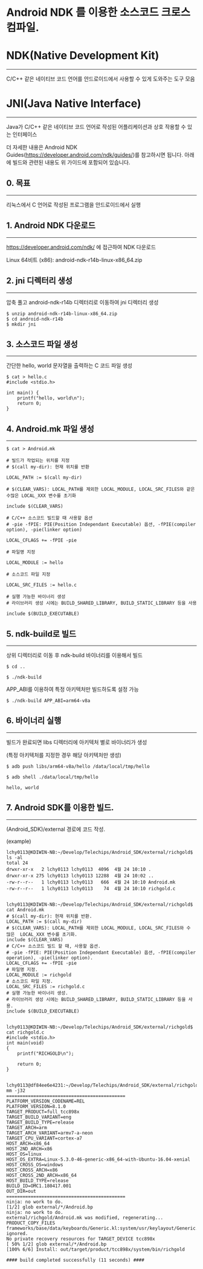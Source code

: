 
Android NDK 를 이용한 소스코드 크로스 컴파일.
=====

# NDK(Native Development Kit)
-----
C/C++ 같은 네이티브 코드 언어를 안드로이드에서 사용할 수 있게 도와주는 도구 모음



# JNI(Java Native Interface)
-----
Java가 C/C++ 같은 네이티브 코드 언어로 작성된 어플리케이션과 상호 작용할 수 있는 인터페이스



더 자세한 내용은 Android NDK Guides(https://developer.android.com/ndk/guides/)를 참고하시면 됩니다.
아래에 빌드와 관련된 내용도 위 가이드에 포함되어 있습니다.




## 0. 목표
-----
리눅스에서 C 언어로 작성된 프로그램을 안드로이드에서 실행



## 1. Android NDK 다운로드
-----
https://developer.android.com/ndk/ 에 접근하여 NDK 다운로드

Linux 64비트 (x86): android-ndk-r14b-linux-x86_64.zip



## 2. jni 디렉터리 생성
-----
압축 풀고 android-ndk-r14b 디렉터리로 이동하여 jni 디렉터리 생성
```
$ unzip android-ndk-r14b-linux-x86_64.zip
$ cd android-ndk-r14b
$ mkdir jni
```


## 3. 소스코드 파일 생성
-----
간단한 hello, world 문자열을 출력하는 C 코드 파일 생성
```
$ cat > hello.c
#include <stdio.h>

int main() {
	printf("hello, world\n");
	return 0;
}
```


## 4. Android.mk 파일 생성
-----
```
$ cat > Android.mk

# 빌드가 작업되는 위치를 지정
# $(call my-dir): 현재 위치를 반환

LOCAL_PATH := $(call my-dir)

# $(CLEAR_VARS): LOCAL_PATH를 제외한 LOCAL_MODULE, LOCAL_SRC_FILES와 같은 수많은 LOCAL_XXX 변수를 초기화

include $(CLEAR_VARS)

# C/C++ 소스코드 빌드할 때 사용할 옵션
# -pie -fPIE: PIE(Position Independant Executable) 옵션, -fPIE(compiler option), -pie(linker option)

LOCAL_CFLAGS += -fPIE -pie

# 파일명 지정

LOCAL_MODULE := hello

# 소스코드 파일 지정

LOCAL_SRC_FILES := hello.c

# 실행 가능한 바이너리 생성
# 라이브러리 생성 시에는 BUILD_SHARED_LIBRARY, BUILD_STATIC_LIBRARY 등을 사용

include $(BUILD_EXECUTABLE)
```

## 5. ndk-build로 빌드
-----
상위 디렉터리로 이동 후 ndk-build 바이너리를 이용해서 빌드
```
$ cd ..

$ ./ndk-build
```

APP_ABI를 이용하여 특정 아키텍처만 빌드하도록 설정 가능
```
$ ./ndk-build APP_ABI=arm64-v8a
```


## 6. 바이너리 실행
-----
빌드가 완료되면 libs 디렉터리에 아키텍처 별로 바이너리가 생성

(특정 아키텍처를 지정한 경우 해당 아키텍처만 생성)
```
$ adb push libs/arm64-v8a/hello /data/local/tmp/hello

$ adb shell ./data/local/tmp/hello

hello, world

```

## 7. Android SDK를 이용한 빌드. 
-----
(Android_SDK)/external 경로에 코드 작성. 

(example)
```
lchy0113@KDIWIN-NB:~/Develop/Telechips/Android_SDK/external/richgold$ ls -al
total 24
drwxr-xr-x   2 lchy0113 lchy0113  4096  4월 24 10:10 .
drwxr-xr-x 275 lchy0113 lchy0113 12288  4월 24 10:02 ..
-rw-r--r--   1 lchy0113 lchy0113   666  4월 24 10:10 Android.mk
-rw-r--r--   1 lchy0113 lchy0113    74  4월 24 10:10 richgold.c


lchy0113@KDIWIN-NB:~/Develop/Telechips/Android_SDK/external/richgold$ cat Android.mk
# $(call my-dir): 현재 위치를 반환.
LOCAL_PATH := $(call my-dir)
# $(CLEAR_VARS): LOCAL_PATH를 제외한 LOCAL_MODULE, LOCAL_SRC_FILES와 수 많은  LOCAL_XXX 변수를 초기화.
include $(CLEAR_VARS)
# C/C++ 소스코드 빌드 할 때, 사용할 옵션.
# -pie -fPIE: PIE(Position Independant Executable) 옵션, -fPIE(compiler operation), -pie(linker option).
LOCAL_CFLAGS += -fPIE -pie
# 파일명 지정.
LOCAL_MODULE := richgold
# 소스코드 파일 지정.
LOCAL_SRC_FILES := richgold.c
# 실행 가능한 바이너리 생성.
# 라이브러리 생성 시에는 BUILD_SHARED_LIBRARY, BUILD_STATIC_LIBRARY 등을 사용.
include $(BUILD_EXECUTABLE)


lchy0113@KDIWIN-NB:~/Develop/Telechips/Android_SDK/external/richgold$ cat richgold.c
#include <stdio.h>
int main(void)
{
	printf("RICHGOLD\n");

	return 0;
}


lchy0113@df84ee6e4231:~/Develop/Telechips/Android_SDK/external/richgold$ mm -j32
============================================
PLATFORM_VERSION_CODENAME=REL
PLATFORM_VERSION=8.1.0
TARGET_PRODUCT=full_tcc898x
TARGET_BUILD_VARIANT=eng
TARGET_BUILD_TYPE=release
TARGET_ARCH=arm
TARGET_ARCH_VARIANT=armv7-a-neon
TARGET_CPU_VARIANT=cortex-a7
HOST_ARCH=x86_64
HOST_2ND_ARCH=x86
HOST_OS=linux
HOST_OS_EXTRA=Linux-5.3.0-46-generic-x86_64-with-Ubuntu-16.04-xenial
HOST_CROSS_OS=windows
HOST_CROSS_ARCH=x86
HOST_CROSS_2ND_ARCH=x86_64
HOST_BUILD_TYPE=release
BUILD_ID=OMC1.180417.001
OUT_DIR=out
============================================
ninja: no work to do.
[1/2] glob external/*/Android.bp
ninja: no work to do.
external/richgold/Android.mk was modified, regenerating...
PRODUCT_COPY_FILES frameworks/base/data/keyboards/Generic.kl:system/usr/keylayout/Generic.kl ignored.
No private recovery resources for TARGET_DEVICE tcc898x
[ 50% 1/2] glob external/*/Android.bp
[100% 6/6] Install: out/target/product/tcc898x/system/bin/richgold

#### build completed successfully (11 seconds) ####


```


